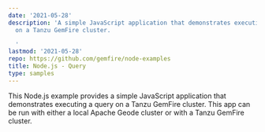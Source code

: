```yaml
---
date: '2021-05-28'
description: 'A simple JavaScript application that demonstrates executing a query
  on a Tanzu GemFire cluster.

  '
lastmod: '2021-05-28'
repo: https://github.com/gemfire/node-examples
title: Node.js - Query
type: samples
---
```


This Node.js example provides a simple JavaScript application that demonstrates executing a query on a Tanzu GemFire cluster. This app can be run with either a local Apache Geode cluster or with a Tanzu GemFire cluster.